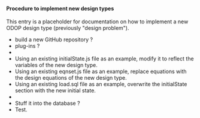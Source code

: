 #### Procedure to implement new design types 

This entry is a placeholder for documentation on how to implement a new ODOP design type (previously "design problem").

* build a new GitHub repository ?
* plug-ins ?
*  
* Using an existing initialState.js file as an example, modify it to reflect the variables of the new design type.
* Using an existing eqnset.js file as an example, replace equations with the design equations of the new design type.
* Using an existing load.sql file as an example, overwrite the initialState section with the new initial state. 
*   
* Stuff it into the database ?
* Test.
  